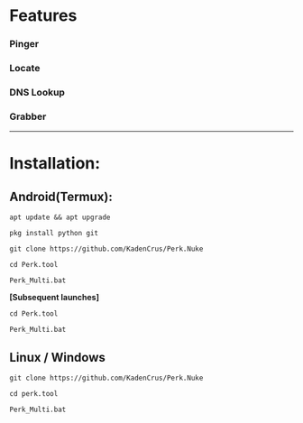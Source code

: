 # Features
<h3>Pinger</h3>
<h3>Locate</h3>
<h3>DNS Lookup</h3>
<h3>Grabber</h3>


***
# Installation:
## Android(Termux):
```console
apt update && apt upgrade

pkg install python git

git clone https://github.com/KadenCrus/Perk.Nuke

cd Perk.tool

Perk_Multi.bat
```
**[Subsequent launches]**
```console
cd Perk.tool

Perk_Multi.bat
```
## Linux / Windows
```console
git clone https://github.com/KadenCrus/Perk.Nuke

cd perk.tool

Perk_Multi.bat
